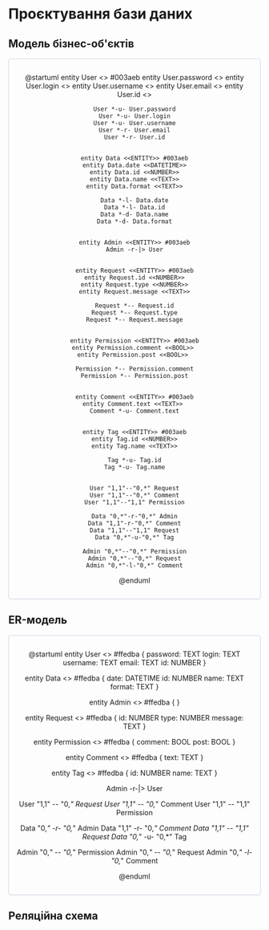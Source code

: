 # Проєктування бази даних

## Модель бізнес-об'єктів

<center style="
    border-radius:4px;
    border: 1px solid #cfd7e6;
    box-shadow: 0 1px 3px 0 rgba(89,105,129,.05), 0 1px 1px 0 rgba(0,0,0,.025);
    padding: 1em;"
>

@startuml
    entity User <<ENTITY>> #003aeb
    entity User.password <<TEXT>>
    entity User.login <<TEXT>>
    entity User.username <<TEXT>>
	entity User.email <<TEXT>>
    entity User.id <<NUMBER>>
	
    User *-u- User.password
	User *-u- User.login
	User *-u- User.username
	User *-r- User.email
	User *-r- User.id
    
	
	entity Data <<ENTITY>> #003aeb
	entity Data.date <<DATETIME>>
	entity Data.id <<NUMBER>>
	entity Data.name <<TEXT>>
	entity Data.format <<TEXT>>
	
	Data *-l- Data.date
	Data *-l- Data.id
	Data *-d- Data.name
	Data *-d- Data.format
	
	
	entity Admin <<ENTITY>> #003aeb
	Admin -r-|> User
	
	
	entity Request <<ENTITY>> #003aeb
	entity Request.id <<NUMBER>>
    entity Request.type <<NUMBER>>
    entity Request.message <<TEXT>>
	
	Request *-- Request.id
    Request *-- Request.type
    Request *-- Request.message
	
	
	entity Permission <<ENTITY>> #003aeb
	entity Permission.comment <<BOOL>> 
	entity Permission.post <<BOOL>> 
	
	Permission *-- Permission.comment
    Permission *-- Permission.post
	
	
	entity Comment <<ENTITY>> #003aeb
	entity Comment.text <<TEXT>> 
	Comment *-u- Comment.text
	
	
	entity Tag <<ENTITY>> #003aeb
    entity Tag.id <<NUMBER>>
    entity Tag.name <<TEXT>>
	
	Tag *-u- Tag.id
    Tag *-u- Tag.name
	
	
	User "1,1"--"0,*" Request
	User "1,1"--"0,*" Comment
	User "1,1"--"1,1" Permission
	
	Data "0,*"-r-"0,*" Admin
	Data "1,1"-r-"0,*" Comment
	Data "1,1"--"1,1" Request
	Data "0,*"-u-"0,*" Tag
	
	Admin "0,*"--"0,*" Permission
	Admin "0,*"--"0,*" Request
	Admin "0,*"-l-"0,*" Comment

@enduml

</center>


## ER-модель

<center style="
    border-radius:4px;
    border: 1px solid #cfd7e6;
    box-shadow: 0 1px 3px 0 rgba(89,105,129,.05), 0 1px 1px 0 rgba(0,0,0,.025);
    padding: 1em;"
>

@startuml
entity User <<ENTITY>> #ffedba {
    password: TEXT
    login: TEXT
    username: TEXT
    email: TEXT
    id: NUMBER
}

entity Data <<ENTITY>> #ffedba {
    date: DATETIME
    id: NUMBER
    name: TEXT
    format: TEXT
}

entity Admin <<ENTITY>> #ffedba {
}

entity Request <<ENTITY>> #ffedba {
    id: NUMBER
    type: NUMBER
    message: TEXT
}

entity Permission <<ENTITY>> #ffedba {
    comment: BOOL
    post: BOOL
}

entity Comment <<ENTITY>> #ffedba {
    text: TEXT
}

entity Tag <<ENTITY>> #ffedba {
    id: NUMBER
    name: TEXT
}

Admin -r-|> User

User "1,1" -- "0,*" Request
User "1,1" -- "0,*" Comment
User "1,1" -- "1,1" Permission

Data "0,*" -r- "0,*" Admin
Data "1,1" -r- "0,*" Comment
Data "1,1" -- "1,1" Request
Data "0,*" -u- "0,*" Tag

Admin "0,*" -- "0,*" Permission
Admin "0,*" -- "0,*" Request
Admin "0,*" -l- "0,*" Comment

@enduml

</center>

## Реляційна схемa




